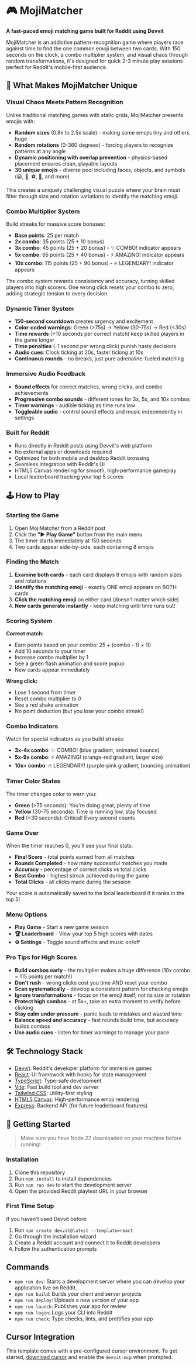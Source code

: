 # 🎮 MojiMatcher

**A fast-paced emoji matching game built for Reddit using Devvit**

MojiMatcher is an addictive pattern-recognition game where players race against time to find the one common emoji between two cards. With 150 seconds on the clock, a combo multiplier system, and visual chaos through random transformations, it's designed for quick 2-3 minute play sessions perfect for Reddit's mobile-first audience.

## 🎯 What Makes MojiMatcher Unique

### Visual Chaos Meets Pattern Recognition
Unlike traditional matching games with static grids, MojiMatcher presents emojis with:
- **Random sizes** (0.8x to 2.5x scale) - making some emojis tiny and others huge
- **Random rotations** (0-360 degrees) - forcing players to recognize patterns at any angle
- **Dynamic positioning with overlap prevention** - physics-based placement ensures clean, playable layouts
- **30 unique emojis** - diverse pool including faces, objects, and symbols (😀, 🎉, ⚽, 🚀, and more)

This creates a uniquely challenging visual puzzle where your brain must filter through size and rotation variations to identify the matching emoji.

### Combo Multiplier System
Build streaks for massive score bonuses:
- **Base points**: 25 per match
- **2x combo**: 35 points (25 + 10 bonus)
- **3x combo**: 45 points (25 + 20 bonus) - ✨ COMBO! indicator appears
- **5x combo**: 65 points (25 + 40 bonus) - ⚡ AMAZING! indicator appears
- **10x combo**: 115 points (25 + 90 bonus) - 🔥 LEGENDARY! indicator appears

The combo system rewards consistency and accuracy, turning skilled players into high scorers. One wrong click resets your combo to zero, adding strategic tension to every decision.

### Dynamic Timer System
- **150-second countdown** creates urgency and excitement
- **Color-coded warnings**: Green (>75s) → Yellow (30-75s) → Red (<30s)
- **Time rewards** (+10 seconds per correct match) keep skilled players in the game longer
- **Time penalties** (-1 second per wrong click) punish hasty decisions
- **Audio cues**: Clock ticking at 20s, faster ticking at 10s
- **Continuous rounds** - no breaks, just pure adrenaline-fueled matching

### Immersive Audio Feedback
- **Sound effects** for correct matches, wrong clicks, and combo achievements
- **Progressive combo sounds** - different tones for 3x, 5x, and 10x combos
- **Timer warnings** - audible ticking as time runs low
- **Toggleable audio** - control sound effects and music independently in settings

### Built for Reddit
- Runs directly in Reddit posts using Devvit's web platform
- No external apps or downloads required
- Optimized for both mobile and desktop Reddit browsing
- Seamless integration with Reddit's UI
- HTML5 Canvas rendering for smooth, high-performance gameplay
- Local leaderboard tracking your top 5 scores

## 🕹️ How to Play

### Starting the Game
1. Open MojiMatcher from a Reddit post
2. Click the **"▶️ Play Game"** button from the main menu
3. The timer starts immediately at 150 seconds
4. Two cards appear side-by-side, each containing 8 emojis

### Finding the Match
1. **Examine both cards** - each card displays 8 emojis with random sizes and rotations
2. **Identify the matching emoji** - exactly ONE emoji appears on BOTH cards
3. **Click the matching emoji** on either card (doesn't matter which side)
4. **New cards generate instantly** - keep matching until time runs out!

### Scoring System
**Correct match:**
- Earn points based on your combo: 25 + (combo - 1) × 10
- Add 10 seconds to your timer
- Increase combo multiplier by 1
- See a green flash animation and score popup
- New cards appear immediately

**Wrong click:**
- Lose 1 second from timer
- Reset combo multiplier to 0
- See a red shake animation
- No point deduction (but you lose your combo streak!)

### Combo Indicators
Watch for special indicators as you build streaks:
- **3x-4x combo**: ✨ COMBO! (blue gradient, animated bounce)
- **5x-9x combo**: ⚡ AMAZING! (orange-red gradient, larger size)
- **10x+ combo**: 🔥 LEGENDARY! (purple-pink gradient, bouncing animation)

### Timer Color States
The timer changes color to warn you:
- **Green** (>75 seconds): You're doing great, plenty of time
- **Yellow** (30-75 seconds): Time is running low, stay focused
- **Red** (<30 seconds): Critical! Every second counts

### Game Over
When the timer reaches 0, you'll see your final stats:
- **Final Score** - total points earned from all matches
- **Rounds Completed** - how many successful matches you made
- **Accuracy** - percentage of correct clicks vs total clicks
- **Best Combo** - highest streak achieved during the game
- **Total Clicks** - all clicks made during the session

Your score is automatically saved to the local leaderboard if it ranks in the top 5!

### Menu Options
- **Play Game** - Start a new game session
- **🏆 Leaderboard** - View your top 5 high scores with dates
- **⚙️ Settings** - Toggle sound effects and music on/off

### Pro Tips for High Scores
- **Build combos early** - the multiplier makes a huge difference (10x combo = 115 points per match!)
- **Don't rush** - wrong clicks cost you time AND reset your combo
- **Scan systematically** - develop a consistent pattern for checking emojis
- **Ignore transformations** - focus on the emoji itself, not its size or rotation
- **Protect high combos** - at 5x+, take an extra moment to verify before clicking
- **Stay calm under pressure** - panic leads to mistakes and wasted time
- **Balance speed and accuracy** - fast rounds build time, but accuracy builds combos
- **Use audio cues** - listen for timer warnings to manage your pace

## 🛠️ Technology Stack

- [Devvit](https://developers.reddit.com/): Reddit's developer platform for immersive games
- [React](https://react.dev/): UI framework with hooks for state management
- [TypeScript](https://www.typescriptlang.org/): Type-safe development
- [Vite](https://vite.dev/): Fast build tool and dev server
- [Tailwind CSS](https://tailwindcss.com/): Utility-first styling
- [HTML5 Canvas](https://developer.mozilla.org/en-US/docs/Web/API/Canvas_API): High-performance emoji rendering
- [Express](https://expressjs.com/): Backend API (for future leaderboard features)

## 🚀 Getting Started

> Make sure you have Node 22 downloaded on your machine before running!

### Installation
1. Clone this repository
2. Run `npm install` to install dependencies
3. Run `npm run dev` to start the development server
4. Open the provided Reddit playtest URL in your browser

### First Time Setup
If you haven't used Devvit before:
1. Run `npm create devvit@latest --template=react`
2. Go through the installation wizard
3. Create a Reddit account and connect it to Reddit developers
4. Follow the authentication prompts

## Commands

- `npm run dev`: Starts a development server where you can develop your application live on Reddit.
- `npm run build`: Builds your client and server projects
- `npm run deploy`: Uploads a new version of your app
- `npm run launch`: Publishes your app for review
- `npm run login`: Logs your CLI into Reddit
- `npm run check`: Type checks, lints, and prettifies your app

## Cursor Integration

This template comes with a pre-configured cursor environment. To get started, [download cursor](https://www.cursor.com/downloads) and enable the `devvit-mcp` when prompted.

